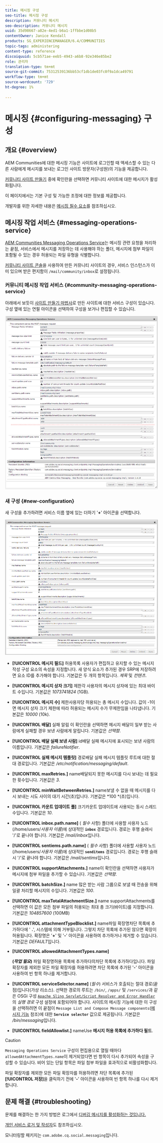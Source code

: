 ```yaml
---
title: 메시징 구성
seo-title: 메시징 구성
description: 커뮤니티 메시지
seo-description: 커뮤니티 메시지
uuid: 35d98667-a82e-4ed1-b6a1-1ffbbe1d08b5
contentOwner: Janice Kendall
products: SG_EXPERIENCEMANAGER/6.4/COMMUNITIES
topic-tags: administering
content-type: reference
discoiquuid: 5cb571ae-eeb5-4943-a6b8-92e346e85be2
role: 관리자
translation-type: tm+mt
source-git-commit: 75312539136bb53cf1db1de03fc0f9a1dca49791
workflow-type: tm+mt
source-wordcount: '729'
ht-degree: 1%

---
```



# 메시징 {#configuring-messaging} 구성

## 개요 {#overview}

AEM Communities에 대한 메시징 기능은 사이트에 로그인할 때 액세스할 수 있는 다른 사람에게 메시지를 보내는 로그인 사이트 방문자(구성원)의 기능을 제공합니다.

[커뮤니티 사이트 만들기](sites-console.md) 중에 확인란을 선택하면 커뮤니티 사이트에 대한 메시지가 활성화됩니다.

이 페이지에서는 기본 구성 및 가능한 조정에 대한 정보를 제공합니다.

개발자를 위한 자세한 내용은 [메시징 필수 요소](essentials-messaging.md)를 참조하십시오.

## 메시징 작업 서비스 {#messaging-operations-service}

[AEM Communities Messaging Operations Service](http://localhost:4502/system/console/configMgr/com.adobe.cq.social.messaging.client.endpoints.impl.MessagingOperationsServiceImpl)는 메시징 관련 요청을 처리하는 끝점, 서비스에서 메시지를 저장하는 데 사용해야 하는 폴더, 메시지에 첨부 파일이 포함될 수 있는 경우 허용되는 파일 유형을 식별합니다.

[커뮤니티 사이트 콘솔](sites-console.md)을 사용하여 만든 커뮤니티 사이트의 경우, 서비스 인스턴스가 이미 있으며 받은 편지함이 `/mail/community/inbox`로 설정됩니다.

### 커뮤니티 메시징 작업 서비스 {#community-messaging-operations-service}

아래에서 보듯이 [사이트 만들기 마법사](sites-console.md)로 만든 사이트에 대한 서비스 구성이 있습니다. 구성 옆에 있는 연필 아이콘을 선택하여 구성을 보거나 편집할 수 있습니다.

![chlimage_1-63](assets/chlimage_1-63.png)

### 새 구성 {#new-configuration}

새 구성을 추가하려면 서비스 이름 옆에 있는 더하기 &#39;**+**&#39; 아이콘을 선택합니다.

![chlimage_1-64](assets/chlimage_1-64.png)

* **[!UICONTROL 메시지 필드]**
허용목록 사용자가 편집하고 유지할 수 있는 메시지 작성 구성 요소의 속성을 지정합니다. 새 양식 요소가 추가된 경우 SRP에 저장하려면 요소 ID를 추가해야 합니다. 기본값은 두 개의 항목입니다. 
*제목* 및  *컨텐츠*.

* **[!UICONTROL 메시지 상자 크기]**
제한각 사용자의 메시지 상자에 있는 최대 바이트 수입니다. 기본값은 
*1073741824* (1GB).

* **[!UICONTROL 메시지 수]**
제한사용자당 허용되는 총 메시지 수입니다. 값이 -1이면 메시지 상자 크기 제한에 따라 허용되는 메시지 수가 무제한임을 나타냅니다. 기본값은 
*10000* (10k).

* **[!UICONTROL 배달]**
실패 알림 이 확인란을 선택하면 메시지 배달이 일부 받는 사람에게 실패할 경우 보낸 사람에게 알립니다. 기본값은 
*선택함*.

* **[!UICONTROL 배달 실패 보낸 사람]**
id배달 실패 메시지에 표시되는 보낸 사람의 이름입니다. 기본값은 
*failureNotifier*.

* **[!UICONTROL 실패 메시지 템플릿]**
경로배달 실패 메시지 템플릿 루트에 대한 절대 경로입니다. 기본값은 
*/etc/notification/messaging/default*.

* **[!UICONTROL maxRetries.]**
name배달되지 못한 메시지를 다시 보내는 데 필요한 횟수입니다. 기본값은 
*3*.

* **[!UICONTROL minWaitBetweenRetries.]**
name보낼 수 없을 때 메시지를 다시 보내는 시도 사이의 대기 시간(초)입니다. 기본값은 *100 *(초)입니다.

* **[!UICONTROL 카운트 업데이트 풀]**
크기카운트 업데이트에 사용되는 동시 스레드 수입니다. 기본값은 
*10*.

* **[!UICONTROL inbox.path.name]**
(
*필수* 사항) 폴더에 사용할 사용자 노드(/home/users/*사용자 이름*)에 상대적인  **`inbox`** 경로입니다. 경로는 후행 슬래시 &#39;/&#39;로 끝나야 합니다. 기본값은 */mail/inbox*&#x200B;입니다.

* **[!UICONTROL sentiems.path.name]**
(
*필수* 사항) 폴더에 사용할 사용자 노드(/home/users/*사용자 이름*)에 상대적인  **`senditems`** 경로입니다. 경로는 후행 슬래시 &#39;/&#39;로 끝나야 합니다. 기본값은 */mail/sentims*&#x200B;입니다.

* **[!UICONTROL supportAttachments.]**
name이 확인란을 선택하면 사용자가 메시지에 첨부 파일을 추가할 수 있습니다. 기본값은 
*선택함*.

* **[!UICONTROL batchSize.]**
name 많은 받는 사람 그룹으로 보낼 때 전송을 위해 일괄 처리할 메시지의 수입니다. 기본값은 
*100*.

* **[!UICONTROL maxTotalAttachmentSize.]**
name supportAttachments를 선택하면 이 값은 모든 첨부 파일의 허용되는 최대 총 크기(바이트)를 지정합니다. 기본값은 
*104857600* (100MB)

* **[!UICONTROL attachmentTypeBlocklist.]**
name파일 확장명차단 목록에 추가하다에 &#39;
**.**&#39;, 시스템에 의해 거부됩니다. 그렇지 차단 목록에 추가된 않으면 확장이 허용됩니다. 확장명은 &#39;**+**&#39; 및 &#39;**-**&#39; 아이콘을 사용하여 추가하거나 제거할 수 있습니다. 기본값은 *DEFAULT*&#x200B;입니다.

* **[!UICONTROL allowedAttachmentTypes.name]**

   **(*작업 필요*)** 파일 확장명허용 목록에 추가하다의차단 목록에 추가하다입니다. 파일 확장자를 제외한 모든 파일 확장자를 허용하려면 차단 목록에 추가된 &#39;**-**&#39; 아이콘을 사용하여 빈 항목 하나를 제거합니다.

* **[!UICONTROL serviceSelector.name]**
(*필수*) 서비스가 호출되는 절대 경로(끝점)입니다(가상 리소스). 선택한 경로의 루트는 `/bin/`, `/apps/` 및 `/services/`과 같은 OSGi 구성 [ `Apache Sling Servlet/Script Resolver and Error Handler`](http://localhost:4502/system/console/configMgr/org.apache.sling.servlets.resolver.SlingServletResolver)의 *실행 경로* 구성 설정에 포함되어야 합니다. 사이트의 메시징 기능에 대한 이 구성을 선택하려면 이 끝점이 `Message List and Compose Message components`([메시지 기능](configure-messaging.md) 참조)에 대한 **`Service selector`** 값으로 제공됩니다. 기본값은 */bin/messaging*&#x200B;입니다.

* **[!UICONTROL fieldAllowlist.]**
nameUse 
**메시지 허용 목록에 추가하다 필드**.

>[!CAUTION]
>
>`Messaging Operations Service` 구성이 편집용으로 열릴 때마다 `allowedAttachmentTypes.name`이 제거되었다면 빈 항목이 다시 추가되어 속성을 구성할 수 있습니다. 비어 있는 단일 항목은 파일 첨부 파일을 효과적으로 비활성화합니다.
>
>파일 확장자를 제외한 모든 파일 확장자를 허용하려면 차단 목록에 추가된 **[!UICONTROL 저장]**&#x200B;을 클릭하기 전에 &#39;**-**&#39; 아이콘을 사용하여 빈 항목 하나를 다시 제거합니다.

## 문제 해결 {#troubleshooting}

문제를 해결하는 한 가지 방법은 로그에서 [디버깅 메시지를 활성화하는 것입니다.](../../help/sites-administering/troubleshooting.md)

[개인 서비스 로거 및 작성자](../../help/sites-deploying/configure-logging.md#loggers-and-writers-for-individual-services)도 참조하십시오.

모니터링할 패키지는 `com.adobe.cq.social.messaging`입니다.
